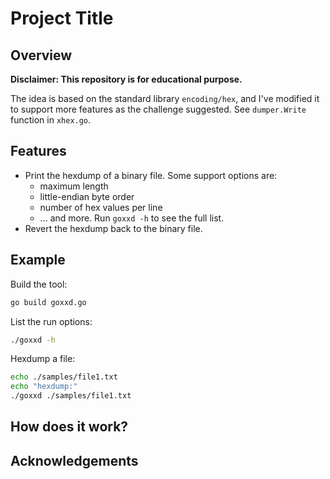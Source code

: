 
# Project Title

## Overview

**Disclaimer: This repository is for educational purpose.**

The idea is based on the standard library `encoding/hex`, and I've modified it to support more features as the challenge suggested. See `dumper.Write` function in `xhex.go`.

## Features

- Print the hexdump of a binary file. Some support options are:
  - maximum length
  - little-endian byte order
  - number of hex values per line
  - ... and more. Run `goxxd -h` to see the full list.
- Revert the hexdump back to the binary file.

## Example

Build the tool:
```bash
go build goxxd.go
```

List the run options:
```bash
./goxxd -h
```

Hexdump a file:
```bash
echo ./samples/file1.txt
echo "hexdump:"
./goxxd ./samples/file1.txt
```

## How does it work?

## Acknowledgements
